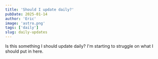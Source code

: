 ```yaml
---
title: 'Should I update daily?'
pubDate: 2025-01-14
author: 'Eric'
image: 'astro.png'
tags: ['daily']
slug: daily-updates
---
```


Is this something I should update daily? I'm starting to struggle on what I should put in here. 
